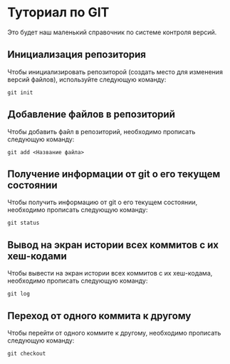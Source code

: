 # Туториал по GIT
Это будет наш маленький справочник по системе контроля версий.

## Инициализация репозитория

Чтобы инициализировать репозиторой (создать место для изменения версий файлов), используйте следующую команду:

```
git init
```
## Добавление файлов в репозиторий

Чтобы добавить файл в репозиторий, необходимо прописать следующую команду:
```
git add <Название файла>
```

## Получение информации от git о его текущем состоянии

Чтобы получить информацию от git о его текущем состоянии, необходимо прописать следующую команду:
```
git status
```

## Вывод на экран истории всех коммитов с их хеш-кодами

Чтобы вывести на экран истории всех коммитов с их хеш-кодама, необходимо прописать следующую команду:
```
git log
```

## Переход от одного коммита к другому

Чтобы перейти от одного коммите к другому, необходимо прописать следующую команду:
```
git checkout
```